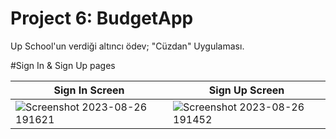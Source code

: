 # Project 6: BudgetApp

Up School'un verdiği altıncı ödev; "Cüzdan" Uygulaması.

#Sign In & Sign Up pages

| Sign In Screen            | Sign Up Screen            |
| ------------------------- | ------------------------- |
| ![Screenshot 2023-08-26 191621](https://github.com/zehrakuru/BudgetApp/assets/74616481/3a9a70ac-5595-4e0d-b595-2ee98fae6cce) |![Screenshot 2023-08-26 191452](https://github.com/zehrakuru/BudgetApp/assets/74616481/164d25eb-299c-4937-a17f-5341ce6fe890) |
